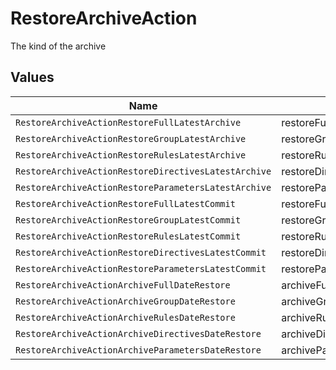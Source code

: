 # RestoreArchiveAction

The kind of the archive


## Values

| Name                                                 | Value                                                |
| ---------------------------------------------------- | ---------------------------------------------------- |
| `RestoreArchiveActionRestoreFullLatestArchive`       | restoreFullLatestArchive                             |
| `RestoreArchiveActionRestoreGroupLatestArchive`      | restoreGroupLatestArchive                            |
| `RestoreArchiveActionRestoreRulesLatestArchive`      | restoreRulesLatestArchive                            |
| `RestoreArchiveActionRestoreDirectivesLatestArchive` | restoreDirectivesLatestArchive                       |
| `RestoreArchiveActionRestoreParametersLatestArchive` | restoreParametersLatestArchive                       |
| `RestoreArchiveActionRestoreFullLatestCommit`        | restoreFullLatestCommit                              |
| `RestoreArchiveActionRestoreGroupLatestCommit`       | restoreGroupLatestCommit                             |
| `RestoreArchiveActionRestoreRulesLatestCommit`       | restoreRulesLatestCommit                             |
| `RestoreArchiveActionRestoreDirectivesLatestCommit`  | restoreDirectivesLatestCommit                        |
| `RestoreArchiveActionRestoreParametersLatestCommit`  | restoreParametersLatestCommit                        |
| `RestoreArchiveActionArchiveFullDateRestore`         | archiveFullDateRestore                               |
| `RestoreArchiveActionArchiveGroupDateRestore`        | archiveGroupDateRestore                              |
| `RestoreArchiveActionArchiveRulesDateRestore`        | archiveRulesDateRestore                              |
| `RestoreArchiveActionArchiveDirectivesDateRestore`   | archiveDirectivesDateRestore                         |
| `RestoreArchiveActionArchiveParametersDateRestore`   | archiveParametersDateRestore                         |